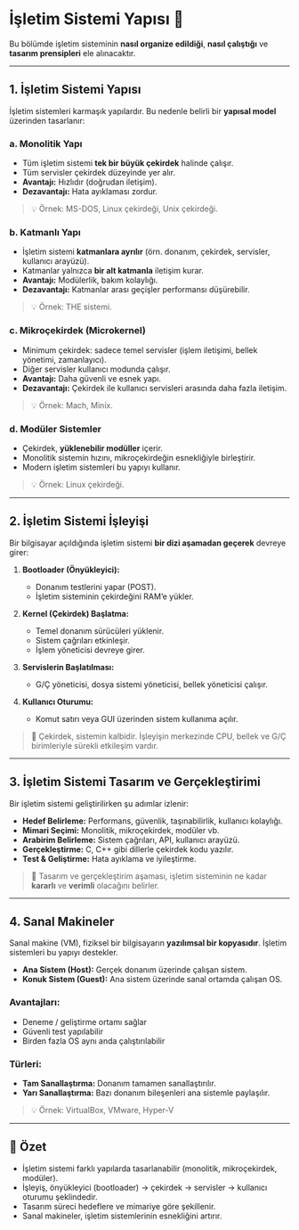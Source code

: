 # İşletim Sistemi Yapısı 🧠

Bu bölümde işletim sisteminin **nasıl organize edildiği**, **nasıl çalıştığı** ve **tasarım prensipleri** ele alınacaktır.

---

## 1. İşletim Sistemi Yapısı

İşletim sistemleri karmaşık yapılardır. Bu nedenle belirli bir **yapısal model** üzerinden tasarlanır:

### a. Monolitik Yapı
- Tüm işletim sistemi **tek bir büyük çekirdek** halinde çalışır.  
- Tüm servisler çekirdek düzeyinde yer alır.  
- **Avantajı:** Hızlıdır (doğrudan iletişim).  
- **Dezavantajı:** Hata ayıklaması zordur.

> 💡 Örnek: MS-DOS, Linux çekirdeği, Unix çekirdeği.

### b. Katmanlı Yapı
- İşletim sistemi **katmanlara ayrılır** (örn. donanım, çekirdek, servisler, kullanıcı arayüzü).  
- Katmanlar yalnızca **bir alt katmanla** iletişim kurar.  
- **Avantajı:** Modülerlik, bakım kolaylığı.  
- **Dezavantajı:** Katmanlar arası geçişler performansı düşürebilir.

> 💡 Örnek: THE sistemi.

### c. Mikroçekirdek (Microkernel)
- Minimum çekirdek: sadece temel servisler (işlem iletişimi, bellek yönetimi, zamanlayıcı).  
- Diğer servisler kullanıcı modunda çalışır.  
- **Avantajı:** Daha güvenli ve esnek yapı.  
- **Dezavantajı:** Çekirdek ile kullanıcı servisleri arasında daha fazla iletişim.

> 💡 Örnek: Mach, Minix.

### d. Modüler Sistemler
- Çekirdek, **yüklenebilir modüller** içerir.  
- Monolitik sistemin hızını, mikroçekirdeğin esnekliğiyle birleştirir.  
- Modern işletim sistemleri bu yapıyı kullanır.

> 💡 Örnek: Linux çekirdeği.

---

## 2. İşletim Sistemi İşleyişi

Bir bilgisayar açıldığında işletim sistemi **bir dizi aşamadan geçerek** devreye girer:

1. **Bootloader (Önyükleyici):**  
   - Donanım testlerini yapar (POST).  
   - İşletim sisteminin çekirdeğini RAM’e yükler.

2. **Kernel (Çekirdek) Başlatma:**  
   - Temel donanım sürücüleri yüklenir.  
   - Sistem çağrıları etkinleşir.  
   - İşlem yöneticisi devreye girer.

3. **Servislerin Başlatılması:**  
   - G/Ç yöneticisi, dosya sistemi yöneticisi, bellek yöneticisi çalışır.

4. **Kullanıcı Oturumu:**  
   - Komut satırı veya GUI üzerinden sistem kullanıma açılır.

> 🧭 Çekirdek, sistemin kalbidir. İşleyişin merkezinde CPU, bellek ve G/Ç birimleriyle sürekli etkileşim vardır.

---

## 3. İşletim Sistemi Tasarım ve Gerçekleştirimi

Bir işletim sistemi geliştirilirken şu adımlar izlenir:

- **Hedef Belirleme:** Performans, güvenlik, taşınabilirlik, kullanıcı kolaylığı.  
- **Mimari Seçimi:** Monolitik, mikroçekirdek, modüler vb.  
- **Arabirim Belirleme:** Sistem çağrıları, API, kullanıcı arayüzü.  
- **Gerçekleştirme:** C, C++ gibi dillerle çekirdek kodu yazılır.  
- **Test & Geliştirme:** Hata ayıklama ve iyileştirme.

> 📌 Tasarım ve gerçekleştirim aşaması, işletim sisteminin ne kadar **kararlı** ve **verimli** olacağını belirler.

---

## 4. Sanal Makineler

Sanal makine (VM), fiziksel bir bilgisayarın **yazılımsal bir kopyasıdır**. İşletim sistemleri bu yapıyı destekler.

- **Ana Sistem (Host):** Gerçek donanım üzerinde çalışan sistem.  
- **Konuk Sistem (Guest):** Ana sistem üzerinde sanal ortamda çalışan OS.

### Avantajları:
- Deneme / geliştirme ortamı sağlar  
- Güvenli test yapılabilir  
- Birden fazla OS aynı anda çalıştırılabilir

### Türleri:
- **Tam Sanallaştırma:** Donanım tamamen sanallaştırılır.  
- **Yarı Sanallaştırma:** Bazı donanım bileşenleri ana sistemle paylaşılır.

> 💡 Örnek: VirtualBox, VMware, Hyper-V

---

## 📌 Özet
- İşletim sistemi farklı yapılarda tasarlanabilir (monolitik, mikroçekirdek, modüler).  
- İşleyiş, önyükleyici (bootloader) → çekirdek → servisler → kullanıcı oturumu şeklindedir.  
- Tasarım süreci hedeflere ve mimariye göre şekillenir.  
- Sanal makineler, işletim sistemlerinin esnekliğini artırır.
